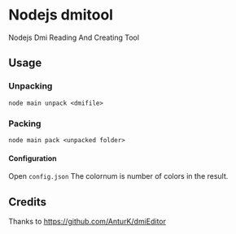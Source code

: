 # Nodejs dmitool
Nodejs Dmi Reading And Creating Tool

## Usage
### Unpacking
```
node main unpack <dmifile>
```

### Packing
```
node main pack <unpacked folder>
```
#### Configuration
Open `config.json`
The colornum is number of colors in the result.

## Credits
Thanks to https://github.com/AnturK/dmiEditor